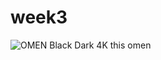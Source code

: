 # week3
![OMEN Black Dark 4K](https://github.com/user-attachments/assets/0e87d214-b62b-4fdb-8de2-70a8774f45c2)
this omen 
